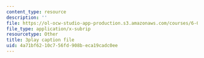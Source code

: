 ```yaml
---
content_type: resource
description: ''
file: https://ol-ocw-studio-app-production.s3.amazonaws.com/courses/6-00sc-introduction-to-computer-science-and-programming-spring-2011/4a71bf6210c756fd908beca19cadc0ee_8I0BmT1ccuw.vtt
file_type: application/x-subrip
resourcetype: Other
title: 3play caption file
uid: 4a71bf62-10c7-56fd-908b-eca19cadc0ee
---
```

